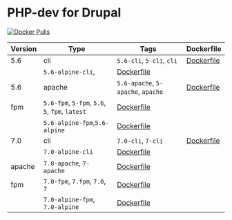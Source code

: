 PHP-dev for Drupal
=====================
[![Docker Pulls](https://img.shields.io/docker/pulls/introbay/php-dev.svg?maxAge=2592000)](https://hub.docker.com/r/drupaldocker/php-dev)

Version | Type | Tags | Dockerfile
--- | --- | --- | ---
5.6 | cli | `5.6-cli`, `5-cli`, `cli` | [Dockerfile](https://github.com/introbay/php/blob/dev/5.6/Dockerfile)
 |  | `5.6-alpine-cli`, | [Dockerfile](https://github.com/introbay/php/blob/dev/5.6-alpine/Dockerfile)
5.6 | apache | `5.6-apache`, `5-apache`, `apache` | [Dockerfile](https://github.com/introbay/php/blob/dev/5.6/apache/Dockerfile)
 | fpm | `5.6-fpm`, `5-fpm`, `5.6`, `5`, `fpm`, `latest` | [Dockerfile](https://github.com/introbay/php/blob/dev/5.6/fpm/Dockerfile)
 |  | `5.6-alpine-fpm`,`5.6-alpine` | [Dockerfile](https://github.com/introbay/php/blob/dev/5.6-alpine/fpm/Dockerfile)
7.0 | cli | `7.0-cli`, `7-cli` | [Dockerfile](https://github.com/introbay/php/blob/dev/7.0/Dockerfile)
 |  | `7.0-alpine-cli`  | [Dockerfile](https://github.com/introbay/php/blob/dev/7.0-alpine/Dockerfile)
 | apache | `7.0-apache`, `7-apache` | [Dockerfile](https://github.com/introbay/php/blob/dev/7.0/apache/Dockerfile)
 | fpm | `7.0-fpm`, `7.fpm`, `7.0`, `7` | [Dockerfile](https://github.com/introbay/php/blob/dev/7.0/fpm/Dockerfile)
 |  | `7.0-alpine-fpm`, `7.0-alpine` | [Dockerfile](https://github.com/introbay/php/blob/dev/7.0-alpine/fpm/Dockerfile)
